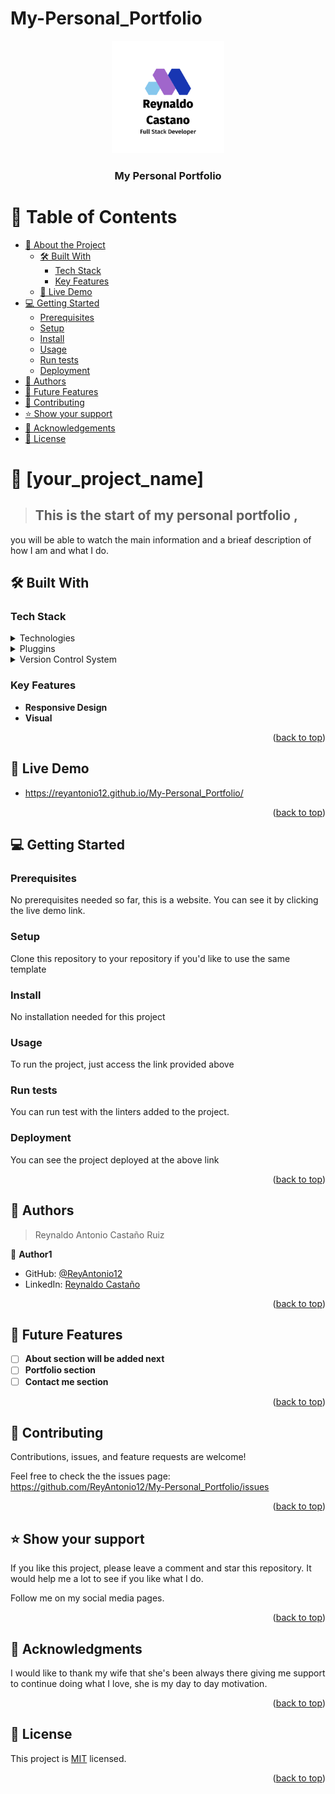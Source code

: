 # My-Personal_Portfolio
<a name="readme-top"></a>

<div align="center">
  <img src="images\reynaldo_logo.png" alt="logo" width="180"  height="auto" />
  <br/>

  <h3><b>My Personal Portfolio</b></h3>

</div>

# 📗 Table of Contents

- [📖 About the Project](#about-project)
  - [🛠 Built With](#built-with)
    - [Tech Stack](#tech-stack)
    - [Key Features](#key-features)
  - [🚀 Live Demo](#live-demo)
- [💻 Getting Started](#getting-started)
  - [Prerequisites](#prerequisites)
  - [Setup](#setup)
  - [Install](#install)
  - [Usage](#usage)
  - [Run tests](#run-tests)
  - [Deployment](#deployment)
- [👥 Authors](#authors)
- [🔭 Future Features](#future-features)
- [🤝 Contributing](#contributing)
- [⭐️ Show your support](#support)
- [🙏 Acknowledgements](#acknowledgements)
- [📝 License](#license)

<!-- PROJECT DESCRIPTION -->

# 📖 [your_project_name] <a name="about-project"></a>

> ## This is the start of my personal portfolio , 
you will be able to watch the main information and a brieaf description of how I am and what I do.

## 🛠 Built With <a name="built-with"></a>

### Tech Stack <a name="tech-stack"></a>

<details>
  <summary>Technologies</summary>
  <ul>
    <li><a href="https://lenguajehtml.com/">HTML</a></li>
    <li><a href="https://lenguajecss.com/">CSS</a></li>
  </ul>
</details>

<details>
  <summary>Pluggins</summary>
  <ul>
    <li><a href="https://developer.chrome.com/docs/lighthouse/overview/">Lighthouse</a></li>
    <li><a href="https://stylelint.io">Stylelint</a></li>
    <li><a href="https://webhint.io">Webhint</a></li>
  </ul>
</details>

<details>
<summary>Version Control System</summary>
  <ul>
    <li><a href="https://github.com">Github</a></li>
  </ul>
</details>

### Key Features <a name="key-features"></a>

- **Responsive Design**
- **Visual**

<p align="right">(<a href="#readme-top">back to top</a>)</p>

## 🚀 Live Demo <a name="live-demo"></a>

- https://reyantonio12.github.io/My-Personal_Portfolio/

<p align="right">(<a href="#readme-top">back to top</a>)</p>

## 💻 Getting Started <a name="getting-started"></a>

### Prerequisites

No prerequisites needed so far, this is a website. You can see it by clicking the live demo link.

### Setup

Clone this repository to your repository if you'd like to use the same template

### Install

No installation needed for this project

### Usage

To run the project, just access the link provided above

### Run tests

You can run test with the linters added to the project.


### Deployment

You can see the project deployed at the above link

<p align="right">(<a href="#readme-top">back to top</a>)</p>


## 👥 Authors <a name="authors"></a>

> Reynaldo Antonio Castaño Ruiz

👤 **Author1**

- GitHub: [@ReyAntonio12](https://github.com/ReyAntonio12)
- LinkedIn: [Reynaldo Castaño](https://www.linkedin.com/in/reynaldo-casta%C3%B1o/?locale=en_US)

<p align="right">(<a href="#readme-top">back to top</a>)</p>

## 🔭 Future Features <a name="future-features"></a>

- [ ] **About section will be added next**
- [ ] **Portfolio section**
- [ ] **Contact me section**

<p align="right">(<a href="#readme-top">back to top</a>)</p>

## 🤝 Contributing <a name="contributing"></a>

Contributions, issues, and feature requests are welcome!

Feel free to check the the issues page: https://github.com/ReyAntonio12/My-Personal_Portfolio/issues

<p align="right">(<a href="#readme-top">back to top</a>)</p>

## ⭐️ Show your support <a name="support"></a>

If you like this project, please leave a comment and star this repository. It would help me a lot to see if you like what I do.

Follow me on my social media pages. 

<p align="right">(<a href="#readme-top">back to top</a>)</p>

<!-- ACKNOWLEDGEMENTS -->

## 🙏 Acknowledgments <a name="acknowledgements"></a>

I would like to thank my wife that she's been always there giving me support to continue doing what I love, she is my day to day motivation.

<p align="right">(<a href="#readme-top">back to top</a>)</p>

## 📝 License <a name="license"></a>

This project is [MIT](MIT.md) licensed.

<p align="right">(<a href="#readme-top">back to top</a>)</p>